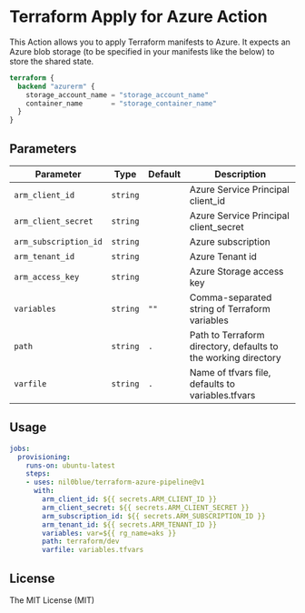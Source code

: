 # Terraform Apply for Azure Action

This Action allows you to apply Terraform manifests to Azure. It expects an Azure blob storage (to be specified in your manifests like the below) to store the shared state.

```terraform
terraform {
  backend "azurerm" {
    storage_account_name = "storage_account_name"
    container_name       = "storage_container_name"
  }
}
```

## Parameters

| Parameter | Type | Default | Description |
|-----------|------|---------|-------------|
| `arm_client_id` | `string` | | Azure Service Principal client_id |
| `arm_client_secret` | `string` | | Azure Service Principal client_secret |
| `arm_subscription_id` | `string` | | Azure subscription |
| `arm_tenant_id` | `string` | | Azure Tenant id |
| `arm_access_key` | `string` | | Azure Storage access key |
| `variables` | `string` | `""` | Comma-separated string of Terraform variables |
| `path` | `string` | `.` | Path to Terraform directory, defaults to the working directory |
| `varfile` | `string` | `.` | Name of tfvars file, defaults to variables.tfvars |

## Usage

```yaml
jobs:
  provisioning:
    runs-on: ubuntu-latest
    steps:
    - uses: nil0blue/terraform-azure-pipeline@v1
      with:
        arm_client_id: ${{ secrets.ARM_CLIENT_ID }}
        arm_client_secret: ${{ secrets.ARM_CLIENT_SECRET }}
        arm_subscription_id: ${{ secrets.ARM_SUBSCRIPTION_ID }}
        arm_tenant_id: ${{ secrets.ARM_TENANT_ID }}
        variables: var=${{ rg_name=aks }}
        path: terraform/dev
        varfile: variables.tfvars
```

## License

The MIT License (MIT)
